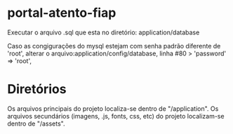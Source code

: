 # portal-atento-fiap

Executar o arquivo .sql que esta no diretório: application/database

Caso as congigurações do mysql estejam com senha padrão diferente de 'root', alterar o arquivo:application/config/database, linha #80 > 'password' => 'root', 


# Diretórios
Os arquivos principais do projeto localiza-se dentro de "/application".
Os arquivos secundários (imagens, .js, fonts, css, etc) do projeto localizam-se dentro de "/assets".

